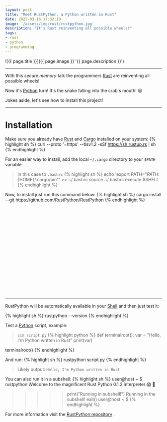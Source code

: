 ```yaml
---
layout: post
title: "Meet RustPython, a Python written in Rust"
date: 2022-03-16 17:32:19
image: '/assets/img/rust/rustpython.jpg'
description: "It's Rust reinventing all possible wheels!"
tags:
- rust
- python
- programming
---
```


![{{ page.title }}]({{ page.image }} '{{ page.description }}')

---

With this *secure memory* talk the programmers [Rust](https://terminalroot.com/tags#rust) are reinventing all possible wheels!

Now it's [Python](https://terminalroot.com/tags#python) turn! It's the snake falling into the crab's mouth! 😃

Jokes aside, let's see how to install this project!

---

# Installation

Make sure you already have [Rust](https://terminalroot.com/tags#rust) and [Cargo](https://rustup.rs/) installed on your system:
{% highlight sh %}
curl --proto '=https' --tlsv1.2 -sSf https://sh.rustup.rs | sh
{% endhighlight %}

For an easier way to install, add the local `~/.cargo` directory to your `$PATH` variable:
> In this case to `.bashrc`
{% highlight sh %}
echo 'export PATH="${PATH}:${HOME}/.cargo/bin"' >> ~/.bashrc
source ~/.bashrc
execute $SHELL
{% endhighlight %}

Now, to install just run this command below:
{% highlight sh %}
cargo install --git https://github.com/RustPython/RustPython
{% endhighlight %}

<!-- SQUARE - GAMES ROOT -->
<script async src="//pagead2.googlesyndication.com/pagead/js/adsbygoogle.js"></script>
<ins class="adsbygoogle"
style="display:inline-block;width:336px;height:280px"
data-ad-client="ca-pub-2838251107855362"
data-ad-slot="5351066970"></ins>
<script>
(adsbygoogle = window.adsbygoogle || []).push({});
</script>

---

RustPython will be automatically available in your [Shell](https://terminalroot.com/tags#shell) and then just test it:

{% highlight sh %}
rustpython --version
{% endhighlight %}

Test a [Python](https://terminalroot.com/tags#python) script, example:

> `vim script.py`
{% highlight python %}
def terminalroot():
    var = "Hello, I'm Python written in Rust"
    print(var)

terminalroot()
{% endhighlight %}

And run:
{% highlight sh %}
rustpython script.py
{% endhighlight %}
> Likely output: `Hello, I'm Python written in Rust`

You can also run it in a subshell:
{% highlight sh %}
user@host ~ $ rustpython
Welcome to the magnificent Rust Python 0.1.2 interpreter 😱 🖖
>>>>> print("Running in subshell!")
Running in the subshell!
>>>>> exit()
user@host ~ $
{% endhighlight %}

For more information visit the [RustPython repository](https://github.com/RustPython/RustPython) .

<!--
The crab with the safe memory chat now wants to wrap the snake! huahauhua
-->

